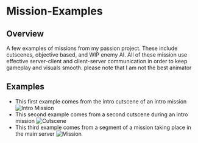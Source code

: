 # Mission-Examples

## Overview
A few examples of missions from my passion project. These include cutscenes, objective based, and WIP enemy AI. All of these mission use effective server-client and client-server communication in order to keep gameplay and visuals smooth.
please note that I am not the best animator

## Examples
- This first example comes from the intro cutscene of an intro mission
  ![Intro Mission](media/IntroMission2.gif)
- This second example comes from a second cutscene during an intro mission
  ![Cutscene](media/Cutscene2.gif)
- This third example comes from a segment of a mission taking place in the main server
  ![Mission](media/Mission1.gif)
